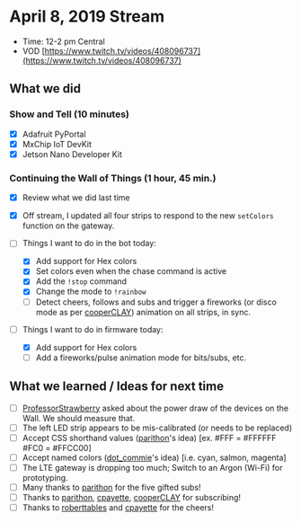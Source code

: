 # April 8, 2019 Stream

- Time: 12-2 pm Central
- VOD [https://www.twitch.tv/videos/408096737](https://www.twitch.tv/videos/408096737)

## What we did

### Show and Tell (10 minutes)

- [X] Adafruit PyPortal
- [X] MxChip IoT DevKit
- [X] Jetson Nano Developer Kit

### Continuing the Wall of Things (1 hour, 45 min.)

- [X] Review what we did last time
- [X] Off stream, I updated all four strips to respond to the new `setColors` function on the gateway.

- [ ] Things I want to do in the bot today:
  - [X] Add support for Hex colors
  - [X] Set colors even when the chase command is active
  - [X] Add the `!stop` command
  - [X] Change the mode to `!rainbow`
  - [ ] Detect cheers, follows and subs and trigger a fireworks (or disco mode as per [cooperCLAY](https://www.twitch.tv/cooperCLAY)) animation on all strips, in sync.

- [ ] Things I want to do in firmware today:
  - [X] Add support for Hex colors
  - [ ] Add a fireworks/pulse animation mode for bits/subs, etc.

## What we learned / Ideas for next time

- [ ] [ProfessorStrawberry](https://www.twitch.tv/ProfessorStrawberry) asked about the power draw of the devices on the Wall. We should measure that.
- [ ] The left LED strip appears to be mis-calibrated (or needs to be replaced)
- [ ] Accept CSS shorthand values ([parithon](https://www.twitch.tv/parithon)'s idea) [ex. #FFF = #FFFFFF #FC0 = #FFCC00] 
- [ ] Accept named colors ([dot_commie](https://www.twitch.tv/dot_commie)'s idea) [i.e. cyan, salmon, magenta]
- [ ] The LTE gateway is dropping too much; Switch to an Argon (Wi-Fi) for prototyping.
- [ ] Many thanks to [parithon](https://www.twitch.tv/parithon) for the five gifted subs!
- [ ] Thanks to [parithon](https://www.twitch.tv/parithon), [cpayette](https://www.twitch.tv/cpayette), [cooperCLAY](https://www.twitch.tv/cooperCLAY) for subscribing!
- [ ] Thanks to [roberttables](https://www.twitch.tv/roberttables) and [cpayette](https://www.twitch.tv/cpayette) for the cheers!